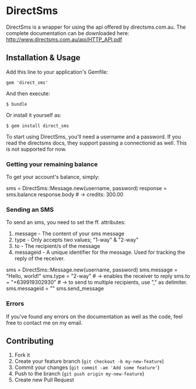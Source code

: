 # DirectSms

DirectSms is a wrapper for using the api offered by directsms.com.au. The complete documentation can be downloaded 
here: http://www.directsms.com.au/api/HTTP_API.pdf

## Installation & Usage

Add this line to your application's Gemfile:

    gem 'direct_sms'

And then execute:

    $ bundle

Or install it yourself as:

    $ gem install direct_sms

To start using DirectSms, you'll need a username and a password. If you read the directsms docs, they support passing a 
connectionid as well. This is not supported for now.

### Getting your remaining balance

To get your account's balance, simply:

  sms = DirectSms::Message.new(username, password)
  response = sms.balance
  response.body # -> credits: 300.00

### Sending an SMS

To send an sms, you need to set the ff. attributes:

1. message - The content of your sms message
2. type - Only accepts two values; "1-way" & "2-way"
3. to - The recipient/s of the message
4. messageid - A unique identifier for the message. Used for tracking the reply of the receiver.

  sms = DirectSms::Message.new(username, password)
  sms.message = "Hello, world!"
  sms.type = "2-way" # -> enables the receiver to reply
  sms.to = "+639919302930" # -> to send to multiple recipients, use "," as delimiter.
  sms.messageid = "<id>"
  sms.send_message

### Errors

If you've found any errors on the documentation as well as the code, feel free to contact me on my email.

## Contributing

1. Fork it
2. Create your feature branch (`git checkout -b my-new-feature`)
3. Commit your changes (`git commit -am 'Add some feature'`)
4. Push to the branch (`git push origin my-new-feature`)
5. Create new Pull Request
